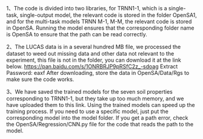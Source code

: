 1、The code is divided into two libraries, for TRNN1-1, which is a single-task, single-output model, the relevant code is stored in the folder OpenSA1, and for the multi-task models TRNN M-1, M-M, the relevant code is stored in OpenSA. Running the model ensures that the corresponding folder name is OpenSA to ensure that the path can be read correctly.

2、The LUCAS data is in a several hundred MB file, we processed the dataset to weed out missing data and other data not relevant to the experiment, this file is not in the folder, you can download it at the link below. 
https://pan.baidu.com/s/1ONRBRJP9pRSfC2z_-sdoag Extract Password: eaxf
After downloading, store the data in OpenSA/Data/Rgs to make sure the code works.

3、We have saved the trained models for the seven soil properties corresponding to TRNN1-1, but they take up too much memory, and we have uploaded them to this link. Using the trained models can speed up the training process. If you need to use a specific model, just put the corresponding model into the model folder. If you get a path error, check the OpenSA/Regression/CNN.py file for the code that reads the path to the model.

